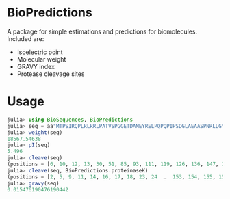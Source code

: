# BioPredictions
A package for simple estimations and predictions for biomolecules. Included are:
- Isoelectric point
- Molecular weight
- GRAVY index
- Protease cleavage sites

# Usage
```julia
julia> using BioSequences, BioPredictions
julia> seq = aa"MTPSIRQPLRLRRLPATVSPGGETDAMEYRELPQPQPIPSDGLAEAASPNRLLGYLLLHWPMVLILGSMLGAGMAYLAYTLIPAKYTTYAMIRVALVPPSVSGFQNEEAARNDFLTCLKTQTQLIKSHFVLNAAIRDPAIAELPMIRSQVDPVAFLQDEVRVEYTDNS";
julia> weight(seq)
18567.54638
julia> pI(seq)
5.496
julia> cleave(seq)
(positions = [6, 10, 12, 13, 30, 51, 85, 93, 111, 119, 126, 136, 147, 161], peptides = LongAminoAcidSeq[MTPSIR, QPLR, LR, R, LPATVSPGGETDAMEYR, ELPQPQPIPSDGLAEAASPNR, LLGYLLLHWPMVLILGSMLGAGMAYLAYTLIPAK, YTTYAMIR, VALVPPSVSGFQNEEAAR, NDFLTCLK, TQTQLIK, SHFVLNAAIR, DPAIAELPMIR, SQVDPVAFLQDEVR, VEYTDNS])
julia> cleave(seq, BioPredictions.proteinaseK)
(positions = [2, 5, 9, 11, 14, 16, 17, 18, 23, 24  …  153, 154, 155, 156, 159, 160, 162, 163, 164, 165], peptides = LongAminoAcidSeq[MT, PSI, RQPL, RL, RRL, PA, T, V, SPGGE, T  …  A, F, L, QDE, V, RV, E, Y, T, DNS])
julia> gravy(seq)
0.015476190476190442
```
